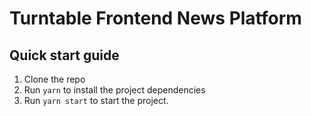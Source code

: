 # Turntable Frontend News Platform

## Quick start guide

1. Clone the repo
1. Run `yarn` to install the project dependencies
1. Run `yarn start` to start the project.
